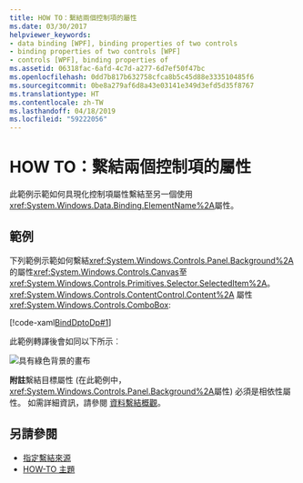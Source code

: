 ```yaml
---
title: HOW TO：繫結兩個控制項的屬性
ms.date: 03/30/2017
helpviewer_keywords:
- data binding [WPF], binding properties of two controls
- binding properties of two controls [WPF]
- controls [WPF], binding properties of
ms.assetid: 06318fac-6afd-4c7d-a277-6d7ef50f47bc
ms.openlocfilehash: 0dd7b817b632758cfca8b5c45d88e333510485f6
ms.sourcegitcommit: 0be8a279af6d8a43e03141e349d3efd5d35f8767
ms.translationtype: HT
ms.contentlocale: zh-TW
ms.lasthandoff: 04/18/2019
ms.locfileid: "59222056"
---
```

# <a name="how-to-bind-the-properties-of-two-controls"></a>HOW TO：繫結兩個控制項的屬性
此範例示範如何具現化控制項屬性繫結至另一個使用<xref:System.Windows.Data.Binding.ElementName%2A>屬性。  
  
## <a name="example"></a>範例  
 下列範例示範如何繫結<xref:System.Windows.Controls.Panel.Background%2A>的屬性<xref:System.Windows.Controls.Canvas>至<xref:System.Windows.Controls.Primitives.Selector.SelectedItem%2A>。<xref:System.Windows.Controls.ContentControl.Content%2A> 屬性<xref:System.Windows.Controls.ComboBox>:  
  
 [!code-xaml[BindDptoDp#1](~/samples/snippets/csharp/VS_Snippets_Wpf/BindDPtoDP/CS/Window1.xaml#1)]  
  
 此範例轉譯後會如同以下所示︰  
  
 ![具有綠色背景的畫布](./media/databindingbindingdpssample.PNG "DataBindingBindingDPsSample")  
  
 **附註**繫結目標屬性 (在此範例中，<xref:System.Windows.Controls.Panel.Background%2A>屬性) 必須是相依性屬性。 如需詳細資訊，請參閱 [資料繫結概觀](data-binding-overview.md)。  
  
## <a name="see-also"></a>另請參閱

- [指定繫結來源](how-to-specify-the-binding-source.md)
- [HOW-TO 主題](data-binding-how-to-topics.md)
